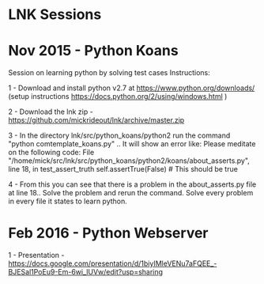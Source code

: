 # LNK Sessions

# Nov 2015 - Python Koans

Session on learning python by solving test cases
Instructions:

1 - Download and install python v2.7 at https://www.python.org/downloads/ (setup instructions https://docs.python.org/2/using/windows.html )

2 - Download the lnk zip - https://github.com/mickrideout/lnk/archive/master.zip

3 - In the directory lnk/src/python_koans/python2 run the command "python comtemplate_koans.py" .. It will show an error like:
  Please meditate on the following code:
  File "/home/mick/src/lnk/src/python_koans/python2/koans/about_asserts.py", line 18, in test_assert_truth
    self.assertTrue(False)  # This should be true

4 - From this you can see that there is a problem in the about_asserts.py file at line 18.. Solve the problem and rerun the command. Solve every problem in every file it states to learn python.

# Feb 2016 - Python Webserver

1 - Presentation - https://docs.google.com/presentation/d/1biyIMleVENu7aFQEE_-BJESal1PoEu9-Em-6wi_lUVw/edit?usp=sharing

